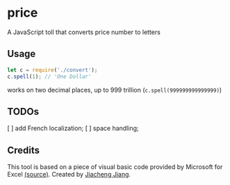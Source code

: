 # price
A JavaScript toll that converts price number to letters

## Usage
```javascript
let c = require('./convert');
c.spell(1); // 'One Dollar'
```

works on two decimal places, up to 999 trillion (`c.spell(999999999999999)`)

## TODOs
[ ] add French localization;
[ ] space handling;

## Credits
This tool is based on a piece of visual basic code provided by Microsoft for Excel [(source)](https://support.microsoft.com/en-in/help/213360/how-to-convert-a-numeric-value-into-english-words-in-excel). Created by [Jiacheng Jiang](http://ajaxjiang96.com).
